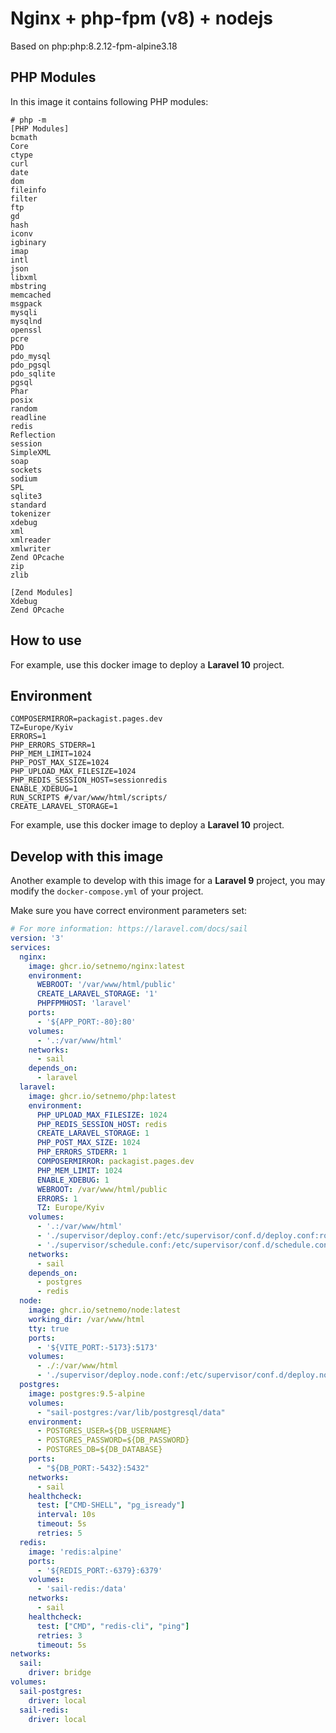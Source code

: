 # Nginx + php-fpm (v8) + nodejs

Based on php:php:8.2.12-fpm-alpine3.18

## PHP Modules

In this image it contains following PHP modules:

```
# php -m
[PHP Modules]
bcmath
Core
ctype
curl
date
dom
fileinfo
filter
ftp
gd
hash
iconv
igbinary
imap
intl
json
libxml
mbstring
memcached
msgpack
mysqli
mysqlnd
openssl
pcre
PDO
pdo_mysql
pdo_pgsql
pdo_sqlite
pgsql
Phar
posix
random
readline
redis
Reflection
session
SimpleXML
soap
sockets
sodium
SPL
sqlite3
standard
tokenizer
xdebug
xml
xmlreader
xmlwriter
Zend OPcache
zip
zlib

[Zend Modules]
Xdebug
Zend OPcache
```

## How to use

For example, use this docker image to deploy a **Laravel 10** project.

## Environment
```dotenv
COMPOSERMIRROR=packagist.pages.dev
TZ=Europe/Kyiv
ERRORS=1
PHP_ERRORS_STDERR=1
PHP_MEM_LIMIT=1024
PHP_POST_MAX_SIZE=1024
PHP_UPLOAD_MAX_FILESIZE=1024
PHP_REDIS_SESSION_HOST=sessionredis
ENABLE_XDEBUG=1
RUN_SCRIPTS #/var/www/html/scripts/
CREATE_LARAVEL_STORAGE=1
```

For example, use this docker image to deploy a **Laravel 10** project.

## Develop with this image

Another example to develop with this image for a **Laravel 9** project, you may modify the `docker-compose.yml` of your project.

Make sure you have correct environment parameters set:

```yaml
# For more information: https://laravel.com/docs/sail
version: '3'
services:
  nginx:
    image: ghcr.io/setnemo/nginx:latest
    environment:
      WEBROOT: '/var/www/html/public'
      CREATE_LARAVEL_STORAGE: '1'
      PHPFPMHOST: 'laravel'
    ports:
      - '${APP_PORT:-80}:80'
    volumes:
      - '.:/var/www/html'
    networks:
      - sail
    depends_on:
      - laravel
  laravel:
    image: ghcr.io/setnemo/php:latest
    environment:
      PHP_UPLOAD_MAX_FILESIZE: 1024
      PHP_REDIS_SESSION_HOST: redis
      CREATE_LARAVEL_STORAGE: 1
      PHP_POST_MAX_SIZE: 1024
      PHP_ERRORS_STDERR: 1
      COMPOSERMIRROR: packagist.pages.dev
      PHP_MEM_LIMIT: 1024
      ENABLE_XDEBUG: 1
      WEBROOT: /var/www/html/public
      ERRORS: 1
      TZ: Europe/Kyiv
    volumes:
      - '.:/var/www/html'
      - './supervisor/deploy.conf:/etc/supervisor/conf.d/deploy.conf:ro'
      - './supervisor/schedule.conf:/etc/supervisor/conf.d/schedule.conf:ro'
    networks:
      - sail
    depends_on:
      - postgres
      - redis
  node:
    image: ghcr.io/setnemo/node:latest
    working_dir: /var/www/html
    tty: true
    ports:
      - '${VITE_PORT:-5173}:5173'
    volumes:
      - ./:/var/www/html
      - './supervisor/deploy.node.conf:/etc/supervisor/conf.d/deploy.node.conf:ro'
  postgres:
    image: postgres:9.5-alpine
    volumes:
      - "sail-postgres:/var/lib/postgresql/data"
    environment:
      - POSTGRES_USER=${DB_USERNAME}
      - POSTGRES_PASSWORD=${DB_PASSWORD}
      - POSTGRES_DB=${DB_DATABASE}
    ports:
      - "${DB_PORT:-5432}:5432"
    networks:
      - sail
    healthcheck:
      test: ["CMD-SHELL", "pg_isready"]
      interval: 10s
      timeout: 5s
      retries: 5
  redis:
    image: 'redis:alpine'
    ports:
      - '${REDIS_PORT:-6379}:6379'
    volumes:
      - 'sail-redis:/data'
    networks:
      - sail
    healthcheck:
      test: ["CMD", "redis-cli", "ping"]
      retries: 3
      timeout: 5s
networks:
  sail:
    driver: bridge
volumes:
  sail-postgres:
    driver: local
  sail-redis:
    driver: local
```
